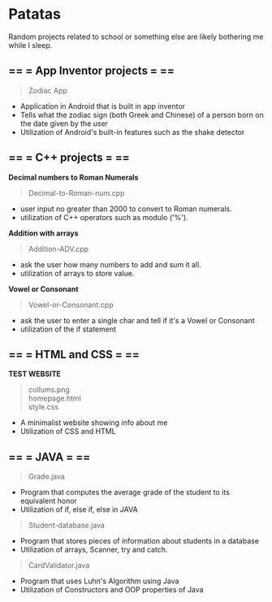 # Patatas

Random projects related to school or something else are likely bothering me while I sleep.

## == = App Inventor projects = ==
> Zodiac App
- Application in Android that is built in app inventor
- Tells what the zodiac sign (both Greek and Chinese) of a person born on the date given by the user
- Utilization of Android's built-in features such as the shake detector

## == = C++ projects = ==

  **Decimal numbers to Roman Numerals**
  >Decimal-to-Roman-num.cpp
  
   - user input no greater than 2000 to convert to Roman numerals.
   - utilization of C++ operators such as modulo ('%').
    
  **Addition with arrays**
  >Addition-ADV.cpp
  
   - ask the user how many numbers to add and sum it all.
   - utilization of arrays to store value.
   
 **Vowel or Consonant**
 >Vowel-or-Consonant.cpp
 
  - ask the user to enter a single char and tell if it's a Vowel or Consonant
  - utilization of the if statement


## == = HTML and CSS = ==

  **TEST WEBSITE**
  >collums.png
  \
  >homepage.html
  \
  >style.css
   - A minimalist website showing info about me
   - Utilization of CSS and HTML
   
   
## == = JAVA = ==
 > Grade.java
 - Program that computes the average grade of the student to its equivalent honor
 - Utilization of if, else if, else in JAVA

 > Student-database.java
 - Program that stores pieces of information about students in a database
 - Utilization of arrays, Scanner, try and catch.

 > CardValidator.java
 - Program that uses Luhn's Algorithm using Java
 - Utilization of Constructors and OOP properties of Java
